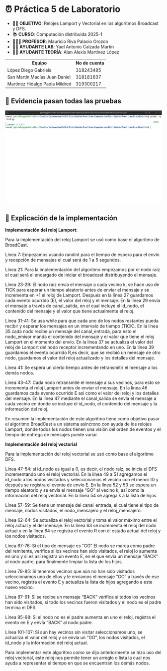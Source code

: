 #  ⏰ Práctica 5 de Laboratorio

* ✍🏻 **OBJETIVO**: Relojes Lamport y Vectorial en los algoritmos Broadcast y DFS. 
* 📚 **CURSO**: Computación distribuida 2025-1 <br>
* 👨🏼‍🏫 **PROFESOR**: Mauricio Riva Palacio Orozco <br>
* 👦🏻 **AYUDANTE LAB**: Yael Antonio Calzada Martín <br>
* 👦🏻 **AYUDANTE TEORÍA**: Alan Alexis Martínez López <br>



<table>
    <tr>
        <th>Equipo</th>
        <th>No de cuenta</th>
    </tr>
    <tr>
        <td>López Diego Gabriela</td>
        <td>318243485</td>
    </tr>
    <tr>
        <td>San Martín Macías Juan Daniel</td>
        <td>318181637</td>
    </tr>
    <tr>
        <td>Martínez Hidalgo Paola Mildred</td>
        <td>319300217</td>
    </tr>
</table>

## 🔧 Evidencia pasan todas las pruebas
<div style="text-align: center;">
<img src="img/ss.png" height="300">
</div>

## 💭 Explicación de la implementación

**Implementación del reloj Lamport:**

 Para la implementación del reloj Lamport se usó como base el algoritmo de BroadCast. 

Línea 7: Empezamos usando randint para el tiempo de espera para el envío y recepción de mensajes el cual será de 1 a 5 segundos.

Línea 21: Para la implementación del algoritmo empezamos por el nodo raíz el cual será el encargado de iniciar el broadcast distribuyendo el mensaje.

Línea 23-29: El nodo raíz envía el mensaje a cada vecino k, se hace uso de TICK para esperar un tiempo aleatorio antes de enviar el mensaje y se incrementa en +1 el reloj de Lamport.
Después en la línea 27 guardamos cada evento ocurrido (E), el valor del reloj y el mensaje.
En la línea 29 envía el mensaje a través de canal_salida, en el cual incluye el id_nodo, el contenido del mensaje y el valor que tiene actualmente el reloj. 

Línea 31-41: Se usa while para que cada uno de los nodos restantes pueda recibir y esperar los mensajes en un intervalo de tiempo (TICK).
En la línea 35 cada nodo recibe un mensaje del canal_entrada, para esto el nodo_emisor manda el contenido del mensaje y el valor que tiene el reloj Lamport en el momento del envío.
En la línea 37 se actualiza el valor del reloj de Lamport del nodo receptor incrementando en uno.
En la línea 39 guardamos el evento ocurrido R,es decir, que se recibió un mensaje de otro nodo, guardamos el valor del reloj actualizado y los detalles del mensaje. 

Línea 41: Se espera un cierto tiempo antes de retransmitir el mensaje a los demás nodos.

Línea 43-47: Cada nodo retransmite el mensaje a sus vecinos, para esto se incrementa el reloj Lamport antes de enviar el mensaje, 
En la línea 46 guardamos cada evento ocurrido E así como el valor del reloj y los detalles del mensaje.
En la línea 47 mediante el canal_salida se envía el mensaje a cada vecino en donde se incluye el id_nodo, el contenido del mensaje y la información del reloj.

En resumen la implementación de este algoritmo tiene como objetivo pasar el algoritmo BroadCast a un sistema asíncrono con ayuda de los relojes Lamport, donde todos los nodos tienen una visión del orden de eventos y el tiempo de entrega de mensajes puede variar.

**Implementación del reloj vectorial**

Para la implementación del reloj vectorial se usó como base el algoritmo DFS.

Línea 47-54: si id_nodo es igual a 0, es decir, el nodo raíz, se inicia el DFS incrementando uno el reloj vectorial. 
En la línea 49 a 51 agregamos el id_nodo a los nodos visitados y seleccionamos el vecino con el menor ID y después se registra el evento de envío E.
En la línea 52 y 53 se espera un tiempo aleatorio y se envía el mensaje “GO” al vecino k, así como la información del reloj vectorial.
En la línea 54 se agrega k a la lista de hijos.

Línea 57-59: Se tiene un mensaje del canal_entrada, el cual tiene el tipo de mensaje, nodos visitados, el nodo_mensajero y el reloj_mensajero.

Línea 62-64: Se actualiza el reloj vectorial y toma el valor máximo entre el reloj actual y el del mensaje. 
En la línea 63 se incrementa el reloj del nodo actual y en la línea 64 se registra el evento R con el estado actual del reloj y los nodos visitados.

Línea 67-76: Si el tipo de mensaje es “GO” El nodo se marca como padre del remitente, verifica si los vecinos han sido visitados, el reloj lo aumenta en uno y si es así registra un evento E, en el que envía un mensaje “BACK” al nodo padre, para finalmente limpiar la lista de los hijos.

Línea 79-85: Si tenemos vecinos que aún no han sido visitados seleccionamos uno de ellos y le enviamos el mensaje “GO” a través de ese vecino, registra el evento E y actualiza la lista de hijos agregando a este nuevo vecino. 

Línea 87-91: Si se recibe un mensaje “BACK” verifica si todos los vecinos han sido visitados, si todo los vecinos fueron visitados y el nodo es el padre termina el DFS. 

Línea 95-98: Si el nodo no es el padre aumenta en uno el reloj, registra el evento en E y envía “BACK” al nodo padre.

Línea 101-107: Si aún hay vecinos sin visitar seleccionamos uno, se actualiza el valor del reloj y se envía un “GO”, los nodos visitados, el id_nodo y la información del reloj actual. 

Para implementar este algoritmo como se dijo anteriormente se hizo uso del reloj vectorial, este reloj nos permite tener un arreglo o lista la cual nos ayuda a representar el tiempo en que se encuentran los demás nodos. 


